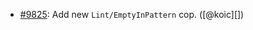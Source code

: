* [#9825](https://github.com/rubocop/rubocop/pull/9825): Add new `Lint/EmptyInPattern` cop. ([@koic][])
